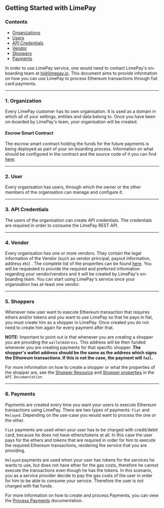 
## **Getting Started with LimePay**

### Contents

- [Organizations](#1-organization)
- [Users](#2-user)
- [API Credentials](#3-api-credentials)
- [Vendor](#4-vendor)
- [Shoppers](#5-shoppers)
- [Payments](#6-payments)
 
In order to use LimePay service, one would need to contact LimePay's on-boarding team at [hi@limepay.io](mailto:hi@limepay.io).
This document aims to provide information on how you can use LimePay to process Ethereum transactions through fiat card payments.
___

### 1. Organization

Every LimePay customer has its own organisation. It is used as a domain in which all of your settings, entities and data belong to. Once you have been on-boarded by LimePay's team, your organisation will be created.
####  Escrow Smart Contract 
The escrow smart contract holding the funds for the future payments is being deployed as part of your on-boarding process. Information on what should be configured in the contract and the source code of it you can find [here](https://github.com/LimePay/smart-contracts). 
___
### 2. User
Every organisation has users, through which the owner or the other members of the organisation can manage and configure it.
___
### 3. API Credentials
The users of the organisation can create API credentials. The credentials are required in order to consume the LimePay REST API.
___
### 4. Vendor
Every organisation has one or more vendors. They contain the legal information of the Vendor (such as vendor principal, payout information, address etc) . The complete list of the properties can be found [here](https://github.com/LimePay/docs/blob/master/API-Documentation.md#vendor). 
You will be requested to provide the required and preferred information regarding your vendor/vendors and it will be created by LimePay's on-boarding team. You can start using LimePay's service once your organisation has at-least one vendor. 
___
### 5. Shoppers
Whenever new user want to execute Ethereum transaction that requires ethers and/or tokens and you want to use LimePay so that he pays in fiat, you must create him as a shopper in LimePay. Once created you do not need to create him again for every payment after that. 

**NOTE:** Important to point out is that whenever you are creating a shopper you are providing the `walletAddress`. This address will be then funded whenever you are creating payments for that specific shopper.
**The shopper's wallet address should be the same as the address which signs the Ethereum transactions. If this is not the case, the payment will `fail`.**

For more information on how to create a shopper or what the properties of the shopper are, see the [Shopper Resource](https://github.com/LimePay/docs/blob/latest/API/API-Documentation.md#3-shoppers) and [Shopper properties](https://github.com/LimePay/docs/blob/latest/API/API-Documentation.md#shopper) in the `API Documentation`
___
### 6. Payments
Payments are created every time you want your users to execute Ethereum transactions using LimePay. There are two types of payments: `Fiat` and `Relayed`. Depending on the use-case you would want to process the one or the other. 

`Fiat` payments are used when your user has to be charged with credit/debit card, because he does not have ethers/tokens at all. In this case the user pays for the ethers and tokens that are required in order for him to execute the required Ethereum transactions, rendering the service that you are providing.

`Relayed` payments are used when your user has tokens for the services he wants to use, but does not have ether for the gas costs, therefore he cannot execute the transactions even though he has the tokens. In this scenario, you as a service provider decide to pay the gas costs of the user in order for him to be able to consume your service. Therefore the user is not charged with fiat funds.

For more information on how to create and process Payments, you can view the [Process Payments](https://github.com/LimePay/docs/blob/latest/2.%20Processing-Payments.md) documentation.
